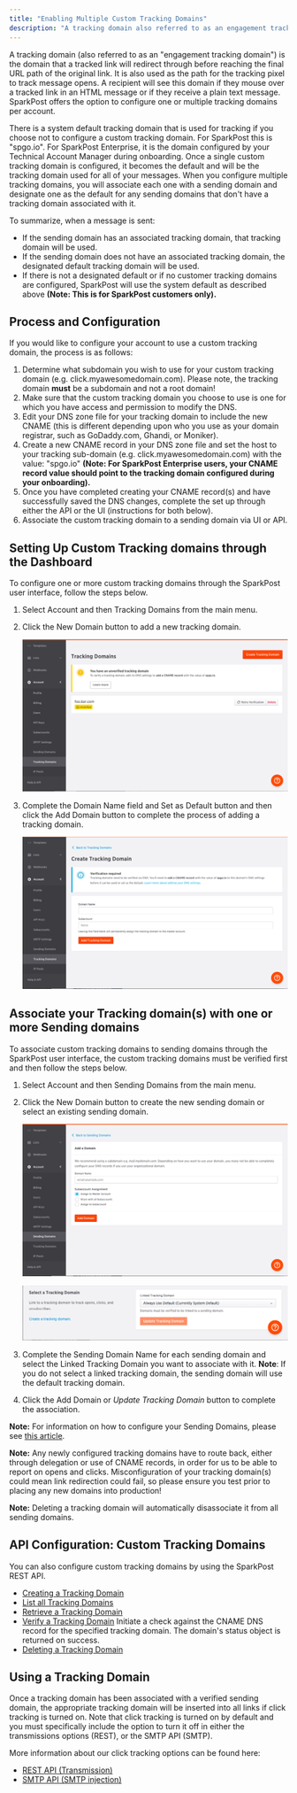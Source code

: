 ```yaml
---
title: "Enabling Multiple Custom Tracking Domains"
description: "A tracking domain also referred to as an engagement tracking domain is the domain that a tracked link will redirect through before reaching the final URL path of the original link. It is also used as the path for the tracking pixel to track message opens."
---
```


A tracking domain (also referred to as an "engagement tracking domain") is the domain that a tracked link will redirect through before reaching the final URL path of the original link. It is also used as the path for the tracking pixel to track message opens. A recipient will see this domain if they mouse over a tracked link in an HTML message or if they receive a plain text message. SparkPost offers the option to configure one or multiple tracking domains per account.

There is a system default tracking domain that is used for tracking if you choose not to configure a custom tracking domain. For SparkPost this is "spgo.io". For SparkPost Enterprise, it is the domain configured by your Technical Account Manager during onboarding. Once a single custom tracking domain is configured, it becomes the default and will be the tracking domain used for all of your messages. When you configure multiple tracking domains, you will associate each one with a sending domain and designate one as the default for any sending domains that don't have a tracking domain associated with it.

To summarize, when a message is sent:

* If the sending domain has an associated tracking domain, that tracking domain will be used.
* If the sending domain does not have an associated tracking domain, the designated default tracking domain will be used.
* If there is not a designated default or if no customer tracking domains are configured, SparkPost will use the system default as described above **(Note: This is for SparkPost customers only).**

## Process and Configuration

If you would like to configure your account to use a custom tracking domain, the process is as follows:

1. Determine what subdomain you wish to use for your custom tracking domain (e.g. click.myawesomedomain.com). Please note, the tracking domain **must** be a subdomain and not a root domain!
1. Make sure that the custom tracking domain you choose to use is one for which you have access and permission to modify the DNS.
1. Edit your DNS zone file for your tracking domain to include the new CNAME (this is different depending upon who you use as your domain registrar, such as GoDaddy.com, Ghandi, or Moniker).
1. Create a new CNAME record in your DNS zone file and set the host to your tracking sub-domain (e.g. click.myawesomedomain.com) with the value: "spgo.io" **(Note: For SparkPost Enterprise users, your CNAME record value should point to the tracking domain configured during your onboarding).**
1. Once you have completed creating your CNAME record(s) and have successfully saved the DNS changes, complete the set up through either the API or the UI (instructions for both below).
1. Associate the custom tracking domain to a sending domain via UI or API.

## Setting Up Custom Tracking domains through the Dashboard

To configure one or more custom tracking domains through the SparkPost user interface, follow the steps below.

1. Select Account and then Tracking Domains from the main menu.
2. Click the New Domain button to add a new tracking domain.

    ![](media/enabling-multiple-custom-tracking-domains/create_tracking_domain_button.png)

3. Complete the Domain Name field and Set as Default button and then click the Add Domain button to complete the process of adding a tracking domain.

    ![](media/enabling-multiple-custom-tracking-domains/add_tracking_domain.png)

## Associate your Tracking domain(s) with one or more Sending domains      

To associate custom tracking domains to sending domains through the SparkPost user interface, the custom tracking domains must be verified first and then follow the steps below.

1. Select Account and then Sending Domains from the main menu.
1. Click the New Domain button to create the new sending domain or select an existing sending domain.

    ![](media/enabling-multiple-custom-tracking-domains/add_sending_domain.png)

    ![](media/enabling-multiple-custom-tracking-domains/link_tracking_domain.png)
1. Complete the Sending Domain Name for each sending domain and select the Linked Tracking Domain you want to associate with it. **Note**: If you do not select a linked tracking domain, the sending domain will use the default tracking domain.
1. Click the Add Domain or _Update Tracking Domain_ button to complete the association.

**Note:** For information on how to configure your Sending Domains, please see [this article](https://www.sparkpost.com/docs/getting-started/getting-started-sparkpost/#preparing-your-from-address).

**Note:** Any newly configured tracking domains have to route back, either through delegation or use of CNAME records, in order for us to be able to report on opens and clicks. Misconfiguration of your tracking domain(s) could mean link redirection could fail, so please ensure you test prior to placing any new domains into production!

**Note:** Deleting a tracking domain will automatically disassociate it from all sending domains.

## API Configuration: Custom Tracking Domains

You can also configure custom tracking domains by using the SparkPost REST API.

* [Creating a Tracking Domain](https://developers.sparkpost.com/api/tracking-domains.html#header-tracking-domains-attributes) 
* [List all Tracking Domains](https://developers.sparkpost.com/api/tracking-domains.html#tracking-domains-create-and-list-get)
* [Retrieve a Tracking Domain](https://developers.sparkpost.com/api/tracking-domains.html#tracking-domains-retrieve,-update,-and-delete-get)
* [Verify a Tracking Domain](https://developers.sparkpost.com/api/tracking-domains.html#tracking-domains-verify-post)
    Initiate a check against the CNAME DNS record for the specified tracking domain. The domain's status object is returned on success. 
* [Deleting a Tracking Domain](https://developers.sparkpost.com/api/tracking-domains.html#tracking-domains-retrieve,-update,-and-delete-delete)

## Using a Tracking Domain

Once a tracking domain has been associated with a verified sending domain, the appropriate tracking domain will be inserted into all links if click tracking is turned on. Note that click tracking is turned on by default and you must specifically include the option to turn it off in either the transmissions options (REST), or the SMTP API (SMTP).

More information about our click tracking options can be found here:

* [REST API (Transmission)](https://developers.sparkpost.com/api/?_ga=1.73076883.1033930248.1481562971#/reference/transmissions)
* [SMTP API (SMTP injection)](https://developers.sparkpost.com/api/?_ga=1.73076883.1033930248.1481562971#/reference/smtp-api)
